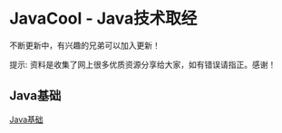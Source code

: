 # JavaCool - Java技术取经

不断更新中，有兴趣的兄弟可以加入更新！

提示: 资料是收集了网上很多优质资源分享给大家，如有错误请指正。感谢！

## Java基础

[Java基础](Java基础/)